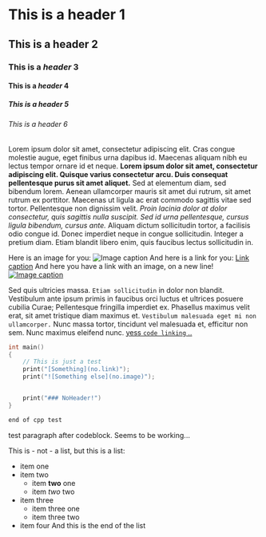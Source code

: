 # This is a header 1

## This is a header 2

### This is a *header* 3

#### This is a *header* 4

##### This is a header 5

###### This is a header 6

Lorem ipsum dolor sit amet, consectetur adipiscing elit. Cras congue molestie augue, eget finibus urna dapibus id. Maecenas aliquam nibh eu lectus tempor ornare id et neque. **Lorem ipsum dolor sit amet, consectetur adipiscing elit. Quisque varius consectetur arcu. Duis consequat pellentesque purus sit amet aliquet.** Sed at elementum diam, sed bibendum lorem. Aenean ullamcorper mauris sit amet dui rutrum, sit amet rutrum ex porttitor. Maecenas ut ligula ac erat commodo sagittis vitae sed tortor. Pellentesque non dignissim velit. *Proin lacinia dolor at dolor consectetur, quis sagittis nulla suscipit. Sed id urna pellentesque, cursus ligula bibendum, cursus ante.* Aliquam dictum sollicitudin tortor, a facilisis odio congue id. Donec imperdiet neque in congue sollicitudin. Integer a pretium diam. Etiam blandit libero enim, quis faucibus lectus sollicitudin in.

Here is an image for you: ![Image caption](https://via.placeholder.com/100)
And here is a link for you: [Link caption](http://www.link.com)
And here you have a link with an image, on a new line!
[![Image caption](https://via.placeholder.com/100)](http://www.link.com)

Sed quis ultricies massa. `Etiam sollicitudin` in dolor non blandit. Vestibulum ante ipsum primis in faucibus orci luctus et ultrices posuere cubilia Curae; Pellentesque fringilla imperdiet ex. Phasellus maximus velit erat, sit amet tristique diam maximus et. `Vestibulum malesuada eget mi non ullamcorper.` Nunc massa tortor, tincidunt vel malesuada et, efficitur non sem. Nunc maximus eleifend nunc.
[yess `code linking` ..](http://www.link.com)

```cpp
int main()
{
	// This is just a test
	print("[Something](no.link)");
	print("![Something else](no.image)");


	print("### NoHeader!")
}

end of cpp test
```
test paragraph after codeblock.
Seems to be working...

This is - not - a list,
but this is a list:
- item one
- item two
  - item **two** one
  - item *two* two
- item three
    - item three one
    - item three two
- item four
And this is the end of the list
